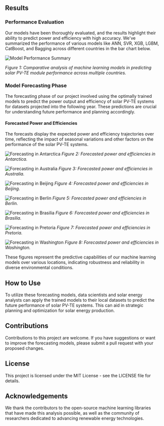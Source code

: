 ## Results

### Performance Evaluation

Our models have been thoroughly evaluated, and the results highlight their ability to predict power and efficiency with high accuracy. We've summarized the performance of various models like ANN, SVR, XGB, LGBM, CatBoost, and Bagging across different countries in the bar chart below.

![Model Performance Summary](resized_Best_Models_All.png)

*Figure 1: Comparative analysis of machine learning models in predicting solar PV-TE module performance across multiple countries.*

### Model Forecasting Phase

The forecasting phase of our project involved using the optimally trained models to predict the power output and efficiency of solar PV-TE systems for datasets projected into the following year. These predictions are crucial for understanding future performance and planning accordingly.

#### Forecasted Power and Efficiencies

The forecasts display the expected power and efficiency trajectories over time, reflecting the impact of seasonal variations and other factors on the performance of the solar PV-TE systems.

![Forecasting in Antarctica](Antarctica.jpg)
*Figure 2: Forecasted power and efficiencies in Antarctica.*

![Forecasting in Australia](Australia.jpg)
*Figure 3: Forecasted power and efficiencies in Australia.*

![Forecasting in Beijing](Beijing.jpg)
*Figure 4: Forecasted power and efficiencies in Beijing.*

![Forecasting in Berlin](Berlin.jpg)
*Figure 5: Forecasted power and efficiencies in Berlin.*

![Forecasting in Brasilia](Brasilia.jpg)
*Figure 6: Forecasted power and efficiencies in Brasilia.*

![Forecasting in Pretoria](Pretoria.jpg)
*Figure 7: Forecasted power and efficiencies in Pretoria.*

![Forecasting in Washington](Washington.jpg)
*Figure 8: Forecasted power and efficiencies in Washington.*

These figures represent the predictive capabilities of our machine learning models over various locations, indicating robustness and reliability in diverse environmental conditions.

## How to Use

To utilize these forecasting models, data scientists and solar energy analysts can apply the trained models to their local datasets to predict the future performance of solar PV-TE systems. This can aid in strategic planning and optimization for solar energy production.

## Contributions

Contributions to this project are welcome. If you have suggestions or want to improve the forecasting models, please submit a pull request with your proposed changes.

## License

This project is licensed under the MIT License - see the LICENSE file for details.

## Acknowledgements

We thank the contributors to the open-source machine learning libraries that have made this analysis possible, as well as the community of researchers dedicated to advancing renewable energy technologies.
